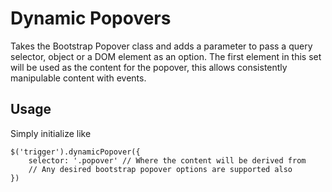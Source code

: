 # Dynamic Popovers

Takes the Bootstrap Popover class and adds a parameter to pass a query selector, object or a DOM element as an option.  The first element in this set will be used as the content for the popover, this allows consistently manipulable content with events.

## Usage
Simply initialize like

    $('trigger').dynamicPopover({
        selector: '.popover' // Where the content will be derived from
        // Any desired bootstrap popover options are supported also
    })